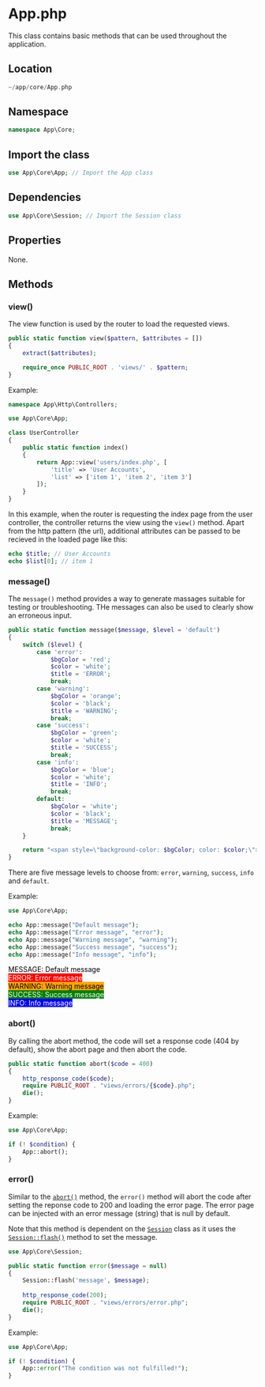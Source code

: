 # App.php

This class contains basic methods that can be used throughout the application.

## Location

```php
~/app/core/App.php
```

## Namespace

```php
namespace App\Core;
```

## Import the class

```php
use App\Core\App; // Import the App class
```

## Dependencies

```php
use App\Core\Session; // Import the Session class
```

## Properties

None.

## Methods

### view()

The view function is used by the router to load the requested views.

```php
public static function view($pattern, $attributes = [])
{
	extract($attributes);

	require_once PUBLIC_ROOT . 'views/' . $pattern;
}
```

Example:

```php title="~/app/http/controllers/UserController.php"
namespace App\Http\Controllers;

use App\Core\App;

class UserController
{
	public static function index()
	{		
		return App::view('users/index.php', [
			'title' => 'User Accounts',
			'list' => ['item 1', 'item 2', 'item 3']
		]);
	}
}
```

In this example, when the router is requesting the index page from the user controller, the controller returns the view using the `view()` method. Apart from the http pattern (the url), additional attributes can be passed to be recieved in the loaded page like this:

```php title="~/public/views/users/index.php"
echo $title; // User Accounts
echo $list[0]; // item 1
```

### message()

The `message()` method provides a way to generate massages suitable for testing or troubleshooting. THe messages can also be used to clearly show an erroneous input.

```php
public static function message($message, $level = 'default')
{
	switch ($level) {
		case 'error':
			$bgColor = 'red';
			$color = 'white';
			$title = 'ERROR';
			break;
		case 'warning':
			$bgColor = 'orange';
			$color = 'black';
			$title = 'WARNING';
			break;
		case 'success':
			$bgColor = 'green';
			$color = 'white';
			$title = 'SUCCESS';
			break;
		case 'info':
			$bgColor = 'blue';
			$color = 'white';
			$title = 'INFO';
			break;
		default:
			$bgColor = 'white';
			$color = 'black';
			$title = 'MESSAGE';
			break;
	}

	return "<span style=\"background-color: $bgColor; color: $color;\">$title: $message</span>";
}
```

There are five message levels to choose from: `error`, `warning`, `success`, `info` and `default`.

Example:

```php
use App\Core\App;

echo App::message("Default message");
echo App::message("Error message", "error");
echo App::message("Warning message", "warning");
echo App::message("Success message", "success");
echo App::message("Info message", "info");
```

<span style="background-color: white; color: black;">MESSAGE: Default message</span><br>
<span style="background-color: red; color: white;">ERROR: Error message</span><br>
<span style="background-color: orange; color: black;">WARNING: Warning message</span><br>
<span style="background-color: green; color: white;">SUCCESS: Success message</span><br>
<span style="background-color: blue; color: white;">INFO: Info message</span>

### abort()

By calling the abort method, the code will set a response code (404 by default), show the abort page and then abort the code.

```php
public static function abort($code = 400) 
{
	http_response_code($code);
	require PUBLIC_ROOT . "views/errors/{$code}.php";
	die();
}
```

Example:

```php
use App\Core\App;

if (! $condition) {
	App::abort();
}
```

### error()

Similar to the [`abort()`](#abort) method, the `error()` method will abort the code after setting the reponse code to 200 and loading the error page. The error page can be injected with an error message (string) that is null by default.

Note that this method is dependent on the [`Session`](./Session.md) class as it uses the [`Session::flash()`](./Session.md#flash) method to set the message.

```php
use App\Core\Session;

public static function error($message = null) 
{
	Session::flash('message', $message);
		
	http_response_code(200);
	require PUBLIC_ROOT . "views/errors/error.php";
	die();
}
```

Example:

```php
use App\Core\App;

if (! $condition) {
	App::error("The condition was not fulfilled!");
}
```